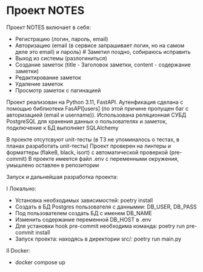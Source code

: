 # Проект NOTES

Проект NOTES включает в себя:

- Регистрацию (логин, пароль, email)
- Авторизацию (email (в сервисе запрашивает логин, но на самом деле это email) и пароль) # Заметил поздно, собираюсь исправить
- Выход из системы (разлогиниться)
- Создание заметок (title - Заголовок заметки, content - содержание заметки)
- Редактирование заметок
- Удаление заметок
- Просмотр заметок с пагинацией

Проект реализован на Python 3.11, FastAPI. Аутенфикация сделана с помощью библиотеки FasAPI[users] (по этой причине пропущен баг с авторизацией (email и username)).
Использована реляционная СУБД PostgreSQL для хранения данных о пользователях и заметок, подключение к БД выполняет SQLAlchemy

В проекте отсутсвуют unit-тесты (в ТЗ не упоминалось о тестах, в планах разработать unit-тесты)
Проект проверен на линтеры и форматтеры (flake8, black, isort) с автоматической проверкой (pre-commit)
В проекте имеется файл .env с переменными окружения, умышлено оставлен в репозитории

Запуск и дальнейшая разработка проекта:

I Локально:
- Установка необходимых зависимостей: poetry install
- Создать в БД Postgres пользователя с даннымии: DB_USER, DB_PASS
- Под пользователем создать БД с именем DB_NAME
- Изменить содержание переменной DB_HOST в .env
- Для установки hook pre-commit необходима команда: poetry run pre-commit install
- Запуск проекта: находясь в директории src/: poetry run main.py

II Docker:
- docker compose up
